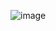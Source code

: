 ![image](https://user-images.githubusercontent.com/96630079/173657644-2d19dbfd-76ad-4c8d-9289-b886923711d4.png)

